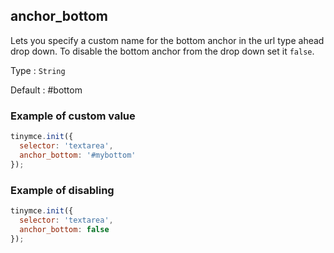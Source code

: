 ## anchor_bottom

Lets you specify a custom name for the bottom anchor in the url type ahead drop down. To disable the bottom anchor from the drop down set it `false`.

Type
: `String`

Default
: #bottom

### Example of custom value

```js
tinymce.init({
  selector: 'textarea',
  anchor_bottom: '#mybottom'
});
```

### Example of disabling

```js
tinymce.init({
  selector: 'textarea',
  anchor_bottom: false
});
```